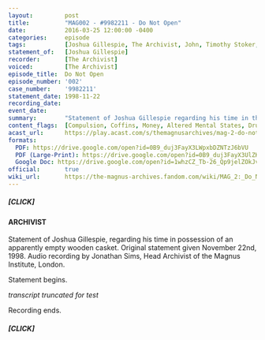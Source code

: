 ```yaml
---
layout:         post
title:          "MAG002 - #9982211 - Do Not Open"
date:           2016-03-25 12:00:00 -0400
categories:     episode
tags:           [Joshua Gillespie, The Archivist, John, Timothy Stoker, Richard, Breekon and Hope, The Coffin, Bournemouth, Amsterdam, Sleepwalking, Coffins, Rain, Water, Claustrophobia, Xenophobia, The Buried, The Stranger]
statement_of:   [Joshua Gillespie]
recorder:       [The Archivist]
voiced:         [The Archivist]
episode_title:  Do Not Open
episode_number: '002'
case_number:    '9982211'
statement_date: 1998-11-22
recording_date: 
event_date:     
summary:        "Statement of Joshua Gillespie regarding his time in the possession of an apparently empty wooden casket."
content_flags:  [Compulsion, Coffins, Money, Altered Mental States, Drug Use, Undead, Sleep Disorders]
acast_url:      https://play.acast.com/s/themagnusarchives/mag-2-do-not-open
formats: 
  PDF: https://drive.google.com/open?id=0B9_duj3FayX3LWpxbDZNTzJ6bVU
  PDF (Large-Print): https://drive.google.com/open?id=0B9_duj3FayX3UlZKbE9YLWdjVXM
  Google Doc: https://drive.google.com/open?id=1whzCZ_Tb-26_Qp9jelZOkJv1dFmkk3kXtOaRtYFBqSI
official:       true
wiki_url:       https://the-magnus-archives.fandom.com/wiki/MAG_2:_Do_Not_Open
---
```


##### [CLICK]

#### ARCHIVIST

Statement of Joshua Gillespie, regarding his time in possession of an apparently empty wooden casket. Original statement given November 22nd, 1998. Audio recording by Jonathan Sims, Head Archivist of the Magnus Institute, London.

Statement begins.

_transcript truncated for test_

Recording ends.

##### [CLICK]